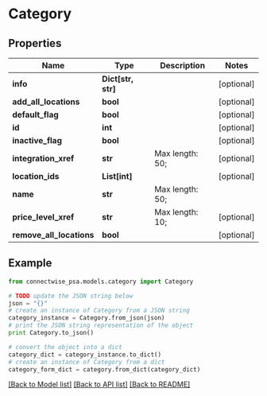 # Category


## Properties
Name | Type | Description | Notes
------------ | ------------- | ------------- | -------------
**info** | **Dict[str, str]** |  | [optional] 
**add_all_locations** | **bool** |  | [optional] 
**default_flag** | **bool** |  | [optional] 
**id** | **int** |  | [optional] 
**inactive_flag** | **bool** |  | [optional] 
**integration_xref** | **str** |  Max length: 50; | [optional] 
**location_ids** | **List[int]** |  | [optional] 
**name** | **str** |  Max length: 50; | 
**price_level_xref** | **str** |  Max length: 10; | [optional] 
**remove_all_locations** | **bool** |  | [optional] 

## Example

```python
from connectwise_psa.models.category import Category

# TODO update the JSON string below
json = "{}"
# create an instance of Category from a JSON string
category_instance = Category.from_json(json)
# print the JSON string representation of the object
print Category.to_json()

# convert the object into a dict
category_dict = category_instance.to_dict()
# create an instance of Category from a dict
category_form_dict = category.from_dict(category_dict)
```
[[Back to Model list]](../README.md#documentation-for-models) [[Back to API list]](../README.md#documentation-for-api-endpoints) [[Back to README]](../README.md)


